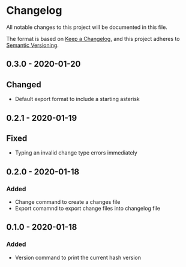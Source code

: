 # Changelog
All notable changes to this project will be documented in this file.

The format is based on [Keep a Changelog](https://keepachangelog.com/en/1.0.0/),
and this project adheres to [Semantic Versioning](https://semver.org/spec/v2.0.0.html).

## 0.3.0 - 2020-01-20
## Changed
* Default export format to include a starting asterisk

## 0.2.1 - 2020-01-19
## Fixed
* Typing an invalid change type errors immediately

## 0.2.0 - 2020-01-18
### Added
* Change command to create a changes file
* Export comamnd to export change files into changelog file

## 0.1.0 - 2020-01-18
### Added
* Version command to print the current hash version
